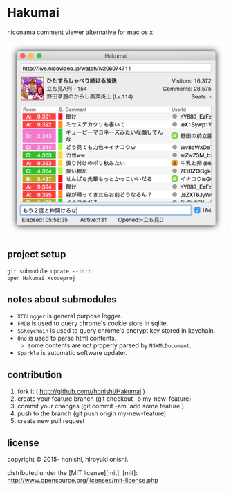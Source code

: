 Hakumai
==
niconama comment viewer alternative for mac os x.

<img src="./document/screenshot/main.png" width="525px">

project setup
--
````
git submodule update --init
open Hakumai.xcodeproj
````

notes about submodules
--
* `XCGLogger` is general purpose logger.
* `FMDB` is used to query chrome's cookie store in sqlite.
* `SSKeychain` is used to query chrome's encrypt key stored in keychain.
* `Ono` is used to parse html contents.
    * some contents are not properly parsed by `NSXMLDocument`.
* `Sparkle` is automatic software updater.

contribution
--
1. fork it ( http://github.com//honishi/Hakumai )
2. create your feature branch (git checkout -b my-new-feature)
3. commit your changes (git commit -am 'add some feature')
4. push to the branch (git push origin my-new-feature)
5. create new pull request

license
--
copyright &copy; 2015- honishi, hiroyuki onishi.

distributed under the [MIT license][mit].
[mit]: http://www.opensource.org/licenses/mit-license.php
